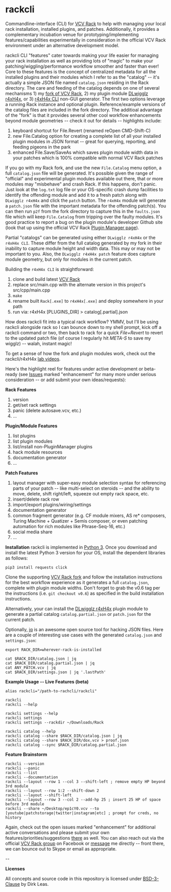 # rackcli

Commandline-interface (CLI) for [VCV Rack](https://vcvrack.com/) to help with managing your local rack installation, installed plugins, and patches. Additionally, it provides a complementary incubation venue for prototyping/implementing features/capabilities experimentally in consideration in the official VCV Rack environment under an alternative development model.

rackcli CLI "features" cater towards making your life easier for managing your rack installation as well as providing lots of "magic" to make your patching/wiggling/performance workflow smoother and faster than ever! Core to these features is the concept of centralized metadata for all the
installed plugins and their modules which I refer to as the "catalog" -- it's actually a simple
JSON file named `catalog.json` residing in the Rack directory. The care and feeding of the catalog depends on one of several mechanisms 1) my [fork of VCV Rack](https://github.com/dirkleas/Rack), 2) my plugin module [DLwigglz r4xH4x](https://github.com/dirkleas/DLwigglz), or 3)
[r4xH4x CLI](https://github.com/dirkleas/rackcli/blob/master/src/cpp/main.cpp) non-GUI generator. The first two options leverage a running Rack instance and optional plugin. Reference/example versions of the catalog files
are included in the fork directory. The additioal advantage of the
 "fork" is that it provides several other cool workflow enhancements beyond module geometries -- check it out for details -- highlights include:

1. keyboard shortcut for File.Revert (renamed reOpen CMD-Shift-C)
1. new File.Catalog option for creating a complete list of all your installed plugin modules in JSON format -- great for querying, reporting, and feeding pigeons in the park
1. enhanced File.Save/SaveAs which saves plugin module width data in your patches which is 100% compatible with normal VCV Rack patches

If you go with my Rack fork, and use the new `File.Catalog` menu option, a full `catalog.json`
file will be generated. It's possible given the range of "official" and experimental plugin
 modules available out there, that or more modules may "misbehave" and crash Rack. If this happens, don't
panic. Just look at the `log.txt` log file or your OS-specific crash dump facilities to identify the offending module and add it to a fresh patch along with `DLwigglz r4xH4x` and click the `patch` button. The `r4xH4x` module will generate a `patch.json` file with the important metadata for the offending patch(s). You can then run `p2f` from the fork directory to capture this in the
 `faults.json` file which will keep `File.Catalog` from tripping over the faulty modules.
 It's good practice to report a bug on the plugin module's developer Github site (look that
up using the official VCV Rack [Plugin Manager page](https://vcvrack.com/plugins.html)).

Partial "catalogs" can be generated using either `DLwigglz r4xH4x` or the `r4xH4x CLI`. These differ
from the full catalog generated by my fork in their inability to capture module height and width data.
This may or may not be important to you. Also, the `DLwigglz r4xH4x patch` feature does capture
module geometry, but only for modules in the current patch.

Building the `r4xH4x CLI` is straightforward:

1. clone and build latest [VCV Rack]()
1. replace src/main.cpp with the alternate version in this project's src/cpp/main.cpp
1. `make`
1. rename built `Rack[.exe]` to `r4xH4x[.exe]` and deploy somewhere in your path
1. run via: r4xH4x [PLUGINS_DIR] > catalog[.partial].json

How does rackcli fit into a typical rack workflow? YMMV, but I'll be using rackcli alongside rack so I can bounce down to my shell prompt, kick off a rackcli command or two, then back to rack for a quick *File+Revert* to revert to the updated patch file (of course I regularly hit *META-S* to save my wigglz) -- walah, instant magic!

To get a sense of how the fork and plugin modules work, check out the rackcli/r4xH4x [lab videos](https://www.youtube.com/channel/UCv-mq6lyycCbvbQiZclik7Q).

Here's the highlight reel for features under active development or beta-ready (see [Issues](https://github.com/dirkleas/rackcli/issues) marked "enhancement" for many more under serious consideration -- or add submit your own ideas/requests):

**Rack Features**
1. version
1. get/set rack settings
1. panic (delete autosave.vcv, etc.)
1. ...

**Plugin/Module Features**
1. list plugins
1. list plugin modules
1. list/install non-PluginManager plugins
1. hack module resources
1. documentation generator
1. ...

**Patch Features**
1. layout manager with super-easy module selection syntax for referencing parts of your patch -- like multi-select on steroids -- and the ability to move, delete, shift right/left, squeeze out empty rack space, etc.
1. insert/delete rack row
1. import/export plugins/wiring/settings
1. documentation generator
1. common fragment generator (e.g. CF module mixers, AS re* composers, Turing Machine + Quatizer + Semis composer, or even patching automation for rich modules like Phrase-Seq-16, etc.)
1. social media share
1. ...

**Installation**
rackcli is implemented in [Python 3](https://www.python.org/downloads/). Once you download and install the latest Python 3 version for your OS, install the dependent libraries as follows:
```
pip3 install requests click
```
Clone the supporting [VCV Rack fork](https://github.com/dirkleas/Rack) and follow the installation instructions for the best workflow experience as it generates a full `catalog.json`, complete with plugin module widths. Don't forget to grab the v0.6 tag per the instructions (i.e. `git checkout v0.6`) as specified in the build installation instructions.

Alternatively, your can install the [DLwigglz r4xH4x](https://github.com/dirkleas/DLwigglz) plugin
module to generate a partial catalog `catalog.partial.json` or `patch.json` for the current patch.

Optionally, [jq](https://stedolan.github.io/jq/) is an awesome open source tool for hacking JSON files. Here are a couple of interesting use cases with the generated `catalog.json` and `settings.json`:
```
export RACK_DIR=wherever-rack-is-installed

cat $RACK_DIR/catalog.json | jq
cat $RACK_DIR/catalog.partial.json | jq
cat ANY_PATCH.vcv | jq
cat $RACK_DIR/settings.json | jq '.lastPath'
```

**Example Usage -- Live Features (beta)**
```
alias rackcli="/path-to-rachcli/rackcli"

rackcli
rackcli --help

rackcli settings --help
rackcli settings
rackcli settings --rackdir ~/Downloads/Rack

rackcli catalog --help
rackcli catalog --share $RACK_DIR/catalog.json | jq
rackcli catalog --share $RACK_DIR/dox.vcv > proof.json
rackcli catalog --sync $RACK_DIR/catalog.partial.json
```

**Feature Brainstorm**
```
rackcli --version
rackcli --panic
rackcli --list
rackcli --documentation
rackcli --layout --row 1 --col 3 --shift-left ; remove empty HP beyond 3rd module
rackcli --layout --row 1:2 --shift-down 2
rackcli --layout --shift-left
rackcli --layout --row 3 --col 2 --add-hp 25 ; insert 25 HP of space before 3rd module
rackcli --share ~/Desktop/ep1cY0.vcv --to [youtube|patchstorage|twitter|instagram|etc] ; prompt for creds, no history
```

Again, check out the open issues marked "enhancement" for additional active conversations and please submit your own features/priorities/suggestions [there](https://github.com/dirkleas/rackcli/issues) as well. You can also reach out via the official [VCV Rack group](https://www.facebook.com/groups/vcvrack/) on Facebook or [message](https://www.facebook.com/dirkleas) me directly -- front there, we can bounce out to Skype or email as appropriate.

--

**Licenses**

All concepts and source code in this repository is licensed under [BSD-3-Clause](LICENSE) by Dirk Leas.

